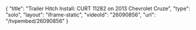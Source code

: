 {
    "title": "Trailer Hitch Install: CURT 11282 on 2013 Chevrolet Cruze",
    "type": "solo",
    "layout": "iframe-static",
    "videoId": "26090856",
    "url": "\/tvpembed\/26090856"
}